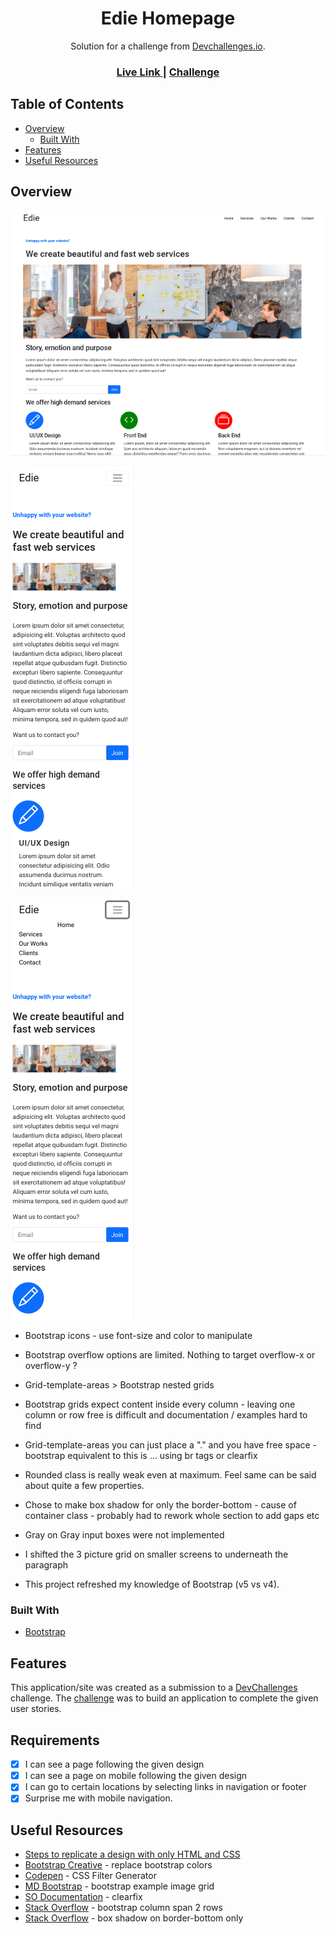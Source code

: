 <h1 align="center">Edie Homepage</h1>

<div align="center">
   Solution for a challenge from  <a href="http://devchallenges.io" target="_blank">Devchallenges.io</a>.
</div>

<div align="center">
  <h3>
    <a href="https://jdegand.github.io/edie-homepage">
      Live Link
    </a>
    <span> | </span>
    <a href="https://legacy.devchallenges.io/challenges/xobQBuf8zWWmiYMIAZe0">
      Challenge
    </a>
  </h3>
</div>

## Table of Contents

- [Overview](#overview)
  - [Built With](#built-with)
- [Features](#features)
- [Useful Resources](#useful-resources)

## Overview

![](edie-desktop.png)

![](edie-mobile.png)

![](edie-mobile-open.png)

- Bootstrap icons - use font-size and color to manipulate
- Bootstrap overflow options are limited. Nothing to target overflow-x or overflow-y ?  

- Grid-template-areas > Bootstrap nested grids
- Bootstrap grids expect content inside every column - leaving one column or row free is difficult and documentation / examples hard to find
- Grid-template-areas you can just place a "." and you have free space - bootstrap equivalent to this is ... using br tags or clearfix

- Rounded class is really weak even at maximum.  Feel same can be said about quite a few properties.

- Chose to make box shadow for only the border-bottom - cause of container class - probably had to rework whole section to add gaps etc

- Gray on Gray input boxes were not implemented
- I shifted the 3 picture grid on smaller screens to underneath the paragraph

- This project refreshed my knowledge of Bootstrap (v5 vs v4).  

### Built With

- [Bootstrap](https://getbootstrap.com/)

## Features

This application/site was created as a submission to a [DevChallenges](https://devchallenges.io/challenges) challenge. The [challenge](https://legacy.devchallenges.io/challenges/xobQBuf8zWWmiYMIAZe0) was to build an application to complete the given user stories.

## Requirements 

- [x] I can see a page following the given design
- [x] I can see a page on mobile following the given design
- [x] I can go to certain locations by selecting links in navigation or footer
- [x] Surprise me with mobile navigation.

## Useful Resources

- [Steps to replicate a design with only HTML and CSS](https://devchallenges-blogs.web.app/how-to-replicate-design/)
- [Bootstrap Creative](https://bootstrapcreative.com/customize-bootstrap-colors/#1_Link_to_CDN_-_Find_and_Replace_Colors) - replace bootstrap colors
- [Codepen](https://codepen.io/sosuke/pen/Pjoqqp) - CSS Filter Generator 
- [MD Bootstrap](https://mdbootstrap.com/snippets/jquery/ascensus/127193) - bootstrap example image grid
- [SO Documentation](https://sodocumentation.net/twitter-bootstrap/topic/6124/using-clearfix-in-rows-and-cols) - clearfix
- [Stack Overflow](https://stackoverflow.com/questions/54337350/bootstrap-column-span-2-rows) - bootstrap column span 2 rows
- [Stack Overflow](https://stackoverflow.com/questions/3971880/how-to-make-shadow-on-border-bottom) - box shadow on border-bottom only
